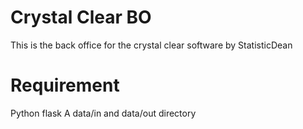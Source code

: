 # Crystal Clear BO
This is the back office for the crystal clear software by StatisticDean

# Requirement
Python flask
A data/in and data/out directory
